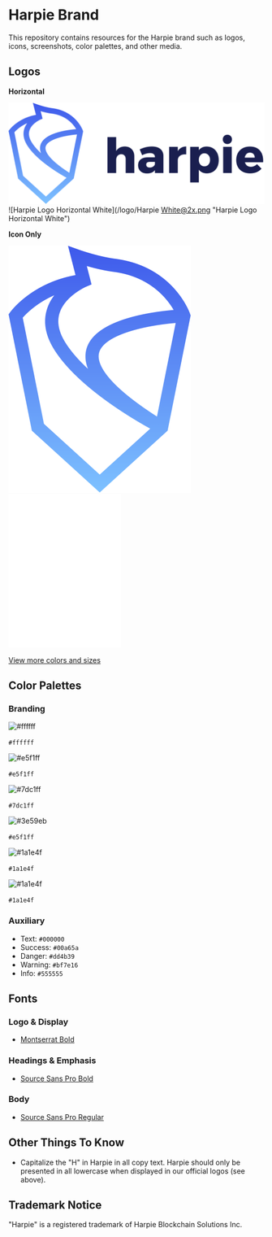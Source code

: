 # Harpie Brand

This repository contains resources for the Harpie brand such as logos, icons, screenshots, color palettes, and other media.

## Logos

**Horizontal**

![Harpie Logo Horizontal Gradient](/logo/Harpie-Logo@2x.png "Harpie Logo Horizontal")
![Harpie Logo Horizontal White](/logo/Harpie White@2x.png "Harpie Logo Horizontal White")

**Icon Only**

![Bitwarden Icon Gradient](/icons/Harpie-Icon@2x.png "Harpie Icon Gradient")
![Bitwarden Icon White](/icons/Harpie-Icon-White@2x.png "Bitwarden Logo Vertical")

[View more colors and sizes](/icons)

## Color Palettes

### Branding

![#ffffff](https://via.placeholder.com/25/ffffff/000000?text=+)

 `#ffffff`
 
![#e5f1ff](https://via.placeholder.com/25/e5f1ff/000000?text=+)

 `#e5f1ff`

![#7dc1ff](https://via.placeholder.com/25/7dc1ff/000000?text=+)

 `#7dc1ff`
 
![#3e59eb](https://via.placeholder.com/25/3e59eb/000000?text=+)

`#e5f1ff`

![#1a1e4f](https://via.placeholder.com/25/1a1e4f/000000?text=+)

`#1a1e4f`

![#1a1e4f](https://via.placeholder.com/25/1a1e4f/000000?text=+)

`#1a1e4f`

### Auxiliary

- Text: `#000000`
- Success: `#00a65a`
- Danger: `#dd4b39`
- Warning: `#bf7e16`
- Info: `#555555`

## Fonts

### Logo & Display

- [Montserrat Bold](https://fonts.google.com/specimen/Montserrat)

### Headings & Emphasis
- [Source Sans Pro Bold](https://fonts.google.com/specimen/Source+Sans+Pro)

### Body 
- [Source Sans Pro Regular](https://fonts.google.com/specimen/Source+Sans+Pro)

## Other Things To Know

- Capitalize the "H" in Harpie in all copy text. Harpie should only be presented in all lowercase when displayed in our official logos (see above).

## Trademark Notice

"Harpie" is a registered trademark of Harpie Blockchain Solutions Inc.

